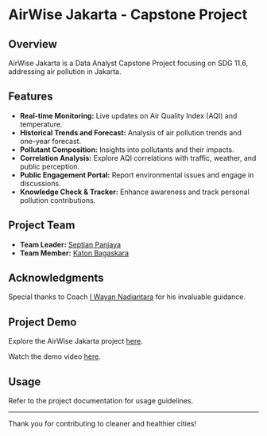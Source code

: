 # AirWise Jakarta - Capstone Project

## Overview

AirWise Jakarta is a Data Analyst Capstone Project focusing on SDG 11.6, addressing air pollution in Jakarta.

## Features

- **Real-time Monitoring:** Live updates on Air Quality Index (AQI) and temperature.
- **Historical Trends and Forecast:** Analysis of air pollution trends and one-year forecast.
- **Pollutant Composition:** Insights into pollutants and their impacts.
- **Correlation Analysis:** Explore AQI correlations with traffic, weather, and public perception.
- **Public Engagement Portal:** Report environmental issues and engage in discussions.
- **Knowledge Check & Tracker:** Enhance awareness and track personal pollution contributions.

## Project Team

- **Team Leader:** [Septian Panjaya](https://www.linkedin.com/in/septian-panjaya)
- **Team Member:** [Katon Bagaskara](https://www.linkedin.com/in/katonbk)

## Acknowledgments

Special thanks to Coach [I Wayan Nadiantara](https://www.linkedin.com/in/nadiantara) for his invaluable guidance.

## Project Demo

Explore the AirWise Jakarta project [here](https://bit.ly/pollution-dashboard).

Watch the demo video [here](https://drive.google.com/file/d/1e_b647M-W4aRiCjvVwyJasXxdFm0WZWp/view?usp=sharing).

## Usage

Refer to the project documentation for usage guidelines.

---

Thank you for contributing to cleaner and healthier cities!
